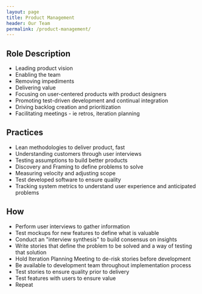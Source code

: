 ```yaml
---
layout: page
title: Product Management
header: Our Team
permalink: /product-management/
---
```


## Role Description
* Leading product vision
* Enabling the team
* Removing impediments
* Delivering value
* Focusing on user-centered products with product designers
* Promoting test-driven development and continual integration
* Driving backlog creation and prioritization
* Facilitating meetings - ie retros, iteration planning

## Practices
* Lean methodologies to deliver product, fast
* Understanding customers through user interviews
* Testing assumptions to build better products
* Discovery and Framing to define problems to solve
* Measuring velocity and adjusting scope
* Test developed software to ensure quality
* Tracking system metrics to understand user experience and anticipated problems

## How 
* Perform user interviews to gather information
* Test mockups for new features to define what is valuable
* Conduct an "interview synthesis" to build consensus on insights
* Write stories that define the problem to be solved and a way of testing that solution
* Hold Iteration Planning Meeting to de-risk stories before development
* Be available to development team throughout implementation process
* Test stories to ensure quality prior to delivery
* Test features with users to ensure value
* Repeat
